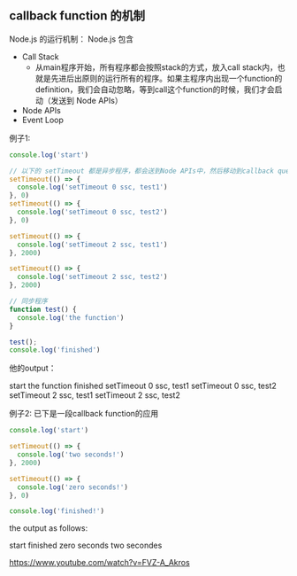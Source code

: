 ## callback function 的机制

Node.js 的运行机制：
Node.js 包含
- Call Stack 
    - 从main程序开始，所有程序都会按照stack的方式，放入call stack内，也就是先进后出原则的运行所有的程序。如果主程序内出现一个function的definition，我们会自动忽略，等到call这个function的时候，我们才会启动（发送到 Node APIs）
- Node APIs
- Event Loop

例子1:
``` javaScript
console.log('start')

// 以下的 setTimeout 都是异步程序，都会送到Node APIs中，然后移动到callback queue中
setTimeout(() => {
  console.log('setTimeout 0 ssc, test1')
}, 0)
setTimeout(() => {
  console.log('setTimeout 0 ssc, test2')
}, 0)

setTimeout(() => {
  console.log('setTimeout 2 ssc, test1')
}, 2000)

setTimeout(() => {
  console.log('setTimeout 2 ssc, test2')
}, 2000)

// 同步程序
function test() {
  console.log('the function')
}

test();
console.log('finished')
```
他的output：

start
the function
finished
setTimeout 0 ssc, test1
setTimeout 0 ssc, test2
setTimeout 2 ssc, test1
setTimeout 2 ssc, test2


例子2:
已下是一段callback function的应用

``` javaScript
console.log('start')

setTimeout(() => {
  console.log('two seconds!')
}, 2000)

setTimeout(() => {
  console.log('zero seconds!')
}, 0)

console.log('finished!')
```

the output as follows:

start
finished
zero seconds
two secondes



https://www.youtube.com/watch?v=FVZ-A_Akros